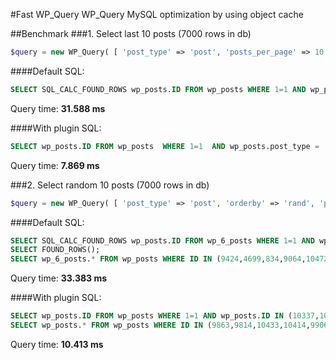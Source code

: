 #Fast WP_Query
WP_Query MySQL optimization by using object cache

##Benchmark
###1. Select last 10 posts (7000 rows in db)   
```php
$query = new WP_Query( [ 'post_type' => 'post', 'posts_per_page' => 10 ] );
```
####Default
SQL:   
```sql
SELECT SQL_CALC_FOUND_ROWS wp_posts.ID FROM wp_posts WHERE 1=1 AND wp_posts.post_type = 'post' AND (wp_posts.post_status = 'publish')  ORDER BY wp_posts.post_date DESC LIMIT 0, 10;
``` 
Query time: **31.588 ms**

####With plugin
SQL:   
```sql
SELECT wp_posts.ID FROM wp_posts  WHERE 1=1  AND wp_posts.post_type = 'post' AND (wp_posts.post_status = 'publish')  ORDER BY wp_posts.post_date DESC LIMIT 0, 10;
```  
Query time: **7.869 ms**

###2. Select random 10 posts (7000 rows in db)   
```php
$query = new WP_Query( [ 'post_type' => 'post', 'orderby' => 'rand', 'posts_per_page' => 10 ] );
```
####Default
SQL:   
```sql
SELECT SQL_CALC_FOUND_ROWS wp_posts.ID FROM wp_6_posts WHERE 1=1 AND wp_posts.post_type = 'post' AND (wp_posts.post_status = 'publish') ORDER BY RAND() LIMIT 0, 10;
SELECT FOUND_ROWS();
SELECT wp_6_posts.* FROM wp_posts WHERE ID IN (9424,4699,834,9064,10472,284,9078,8091,2062);
```
Query time: **33.383 ms**

####With plugin
SQL:   
```sql
SELECT wp_posts.ID FROM wp_posts WHERE 1=1 AND wp_posts.ID IN (10337,10336,9863,9814,10433,10414,9906,9989,9664,9599) AND wp_posts.post_type = 'post' AND (wp_posts.post_status = 'publish') ORDER BY FIELD( wp_posts.ID, 10337,10336,9863,9814,10433,10414,9906,9989,9664,9599 ) LIMIT 0, 10;
SELECT wp_posts.* FROM wp_posts WHERE ID IN (9863,9814,10433,10414,9906,9989,9664,9599);
```
Query time: **10.413 ms**
